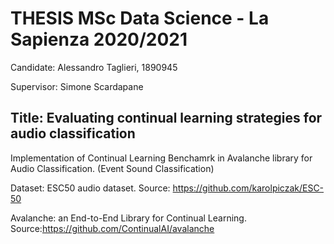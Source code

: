 # THESIS MSc Data Science - La Sapienza 2020/2021

Candidate: Alessandro Taglieri, 1890945

Supervisor: Simone Scardapane

## Title: Evaluating continual learning strategies for audio classification 

Implementation of Continual Learning Benchamrk in Avalanche library for Audio Classification. (Event Sound Classification)

Dataset: ESC50 audio dataset. Source: https://github.com/karolpiczak/ESC-50

Avalanche: an End-to-End Library for Continual Learning. Source:https://github.com/ContinualAI/avalanche





